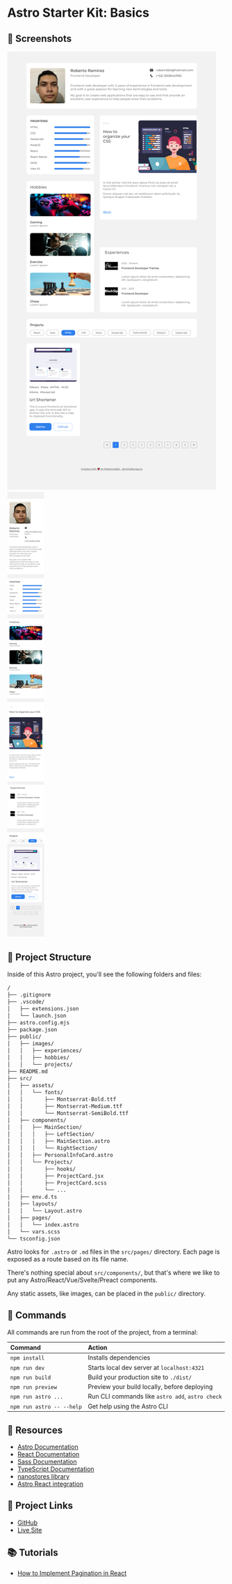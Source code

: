 # Astro Starter Kit: Basics

## 🎨 Screenshots

![Screenshot 1](./screenshoot_desktop.png)
![Screenshot 2](./screenshoot_mobile.png)

## 🚀 Project Structure

Inside of this Astro project, you'll see the following folders and files:

```text
/
├── .gitignore
├── .vscode/
│   ├── extensions.json
│   └── launch.json
├── astro.config.mjs
├── package.json
├── public/
│   ├── images/
│   │   ├── experiences/
│   │   ├── hobbies/
│   │   └── projects/
├── README.md
├── src/
│   ├── assets/
│   │   └── fonts/
│   │       ├── Montserrat-Bold.ttf
│   │       ├── Montserrat-Medium.ttf
│   │       └── Montserrat-SemiBold.ttf
│   ├── components/
│   │   ├── MainSection/
│   │   │   ├── LeftSection/
│   │   │   ├── MainSection.astro
│   │   │   └── RightSection/
│   │   ├── PersonalInfoCard.astro
│   │   └── Projects/
│   │       ├── hooks/
│   │       ├── ProjectCard.jsx
│   │       ├── ProjectCard.scss
│   │       └── ...
│   ├── env.d.ts
│   ├── layouts/
│   │   └── Layout.astro
│   ├── pages/
│   │   └── index.astro
│   └── vars.scss
└── tsconfig.json
```

Astro looks for `.astro` or `.md` files in the `src/pages/` directory. Each page is exposed as a route based on its file name.

There's nothing special about `src/components/`, but that's where we like to put any Astro/React/Vue/Svelte/Preact components.

Any static assets, like images, can be placed in the `public/` directory.

## 🧞 Commands

All commands are run from the root of the project, from a terminal:

| Command                   | Action                                           |
| :------------------------ | :----------------------------------------------- |
| `npm install`             | Installs dependencies                            |
| `npm run dev`             | Starts local dev server at `localhost:4321`      |
| `npm run build`           | Build your production site to `./dist/`          |
| `npm run preview`         | Preview your build locally, before deploying     |
| `npm run astro ...`       | Run CLI commands like `astro add`, `astro check` |
| `npm run astro -- --help` | Get help using the Astro CLI                     |

## 📕 Resources

- [Astro Documentation](https://docs.astro.build/)
- [React Documentation](https://reactjs.org/docs/getting-started.html)
- [Sass Documentation](https://sass-lang.com/documentation)
- [TypeScript Documentation](https://www.typescriptlang.org/docs/)
- [nanostores library](https://github.com/nanostores/nanostores)
- [Astro React integration](https://docs.astro.build/en/guides/integrations-guide/react/)

## 🔗 Project Links

- [GitHub](https://github.com/Robertron624/responsive-portfolio)
- [Live Site](https://dazzling-moxie-e26d26.netlify.app/)

## 📚 Tutorials

- [How to Implement Pagination in React](https://hygraph.com/blog/react-pagination)
